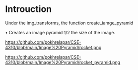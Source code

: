 # Introuction

Under the img_transforms, the function create_iamge_pyramid 

• Creates an image pyramid 1/2 the size of the image.

https://github.com/pokhrelapar/CSE-4310/blob/main/Image%20Pyramid/rocket.png

https://github.com/pokhrelapar/CSE-4310/blob/main/Image%20Pyramid/rocket_pyramid.png
